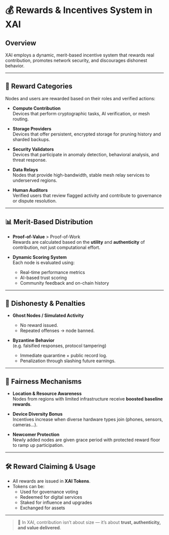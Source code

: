 # 💰 Rewards & Incentives System in XAI

## Overview

XAI employs a dynamic, merit-based incentive system that rewards real contribution, promotes network security, and discourages dishonest behavior.

---

## 🧩 Reward Categories

Nodes and users are rewarded based on their roles and verified actions:

- **Compute Contribution**  
  Devices that perform cryptographic tasks, AI verification, or mesh routing.

- **Storage Providers**  
  Devices that offer persistent, encrypted storage for pruning history and sharded backups.

- **Security Validators**  
  Devices that participate in anomaly detection, behavioral analysis, and threat response.

- **Data Relays**  
  Nodes that provide high-bandwidth, stable mesh relay services to underserved regions.

- **Human Auditors**  
  Verified users that review flagged activity and contribute to governance or dispute resolution.

---

## 📊 Merit-Based Distribution

- **Proof-of-Value** > Proof-of-Work  
  Rewards are calculated based on the **utility** and **authenticity** of contribution, not just computational effort.

- **Dynamic Scoring System**  
  Each node is evaluated using:
  - Real-time performance metrics
  - AI-based trust scoring
  - Community feedback and on-chain history

---

## 🚫 Dishonesty & Penalties

- **Ghost Nodes / Simulated Activity**  
  - No reward issued.
  - Repeated offenses → node banned.

- **Byzantine Behavior**  
  (e.g. falsified responses, protocol tampering)  
  - Immediate quarantine + public record log.
  - Penalization through slashing future earnings.

---

## 🎯 Fairness Mechanisms

- **Location & Resource Awareness**  
  Nodes from regions with limited infrastructure receive **boosted baseline rewards**.

- **Device Diversity Bonus**  
  Incentives increase when diverse hardware types join (phones, sensors, cameras...).

- **Newcomer Protection**  
  Newly added nodes are given grace period with protected reward floor to ramp up participation.

---

## 🛠️ Reward Claiming & Usage

- All rewards are issued in **XAI Tokens**.
- Tokens can be:
  - Used for governance voting
  - Redeemed for digital services
  - Staked for influence and upgrades
  - Exchanged for assets 

---

> 🎁 In XAI, contribution isn’t about size — it’s about **trust, authenticity, and value delivered**.
